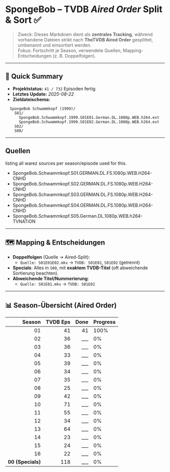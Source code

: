 # SpongeBob – TVDB *Aired Order* Split & Sort ✅

> Zweck: Dieses Markdown dient als **zentrales Tracking**, während vorhandene Dateien strikt nach **TheTVDB Aired Order** gesplittet, umbenannt und einsortiert werden.  
> Fokus: Fortschritt je Season, verwendete Quellen, Mapping-Entscheidungen (z. B. Doppelfolgen).

---

## 📌 Quick Summary

- **Projektstatus:** `41 / 732` Episoden fertig  
- **Letztes Update:** _2025-08-22_  
- **Zieldateischema:**  
```
  SpongeBob Schwammkopf (1999)/
    S01/
      SpongeBob.Schwammkopf.1999.S01E01.German.DL.1080p.WEB.h264.ext
      SpongeBob.Schwammkopf.1999.S01E02.German.DL.1080p.WEB.h264.ext
    S02/
    S00/
```

---

## **Quellen** 
listing all warez sources per season/episode used for this.

  - SpongeBob.Schwammkopf.S01.GERMAN.DL.FS.1080p.WEB.H264-CNHD
  - SpongeBob.Schwammkopf.S02.GERMAN.DL.FS.1080p.WEB.H264-CNHD
  - SpongeBob.Schwammkopf.S03.GERMAN.DL.FS.1080p.WEB.H264-CNHD
  - SpongeBob.Schwammkopf.S04.GERMAN.DL.FS.1080p.WEB.H264-CNHD
  - SpongeBob.Schwammkopf.S05.German.DL.1080p.WEB.h264-TVNATiON
---

## 🗺️ Mapping & Entscheidungen


- **Doppelfolgen** (Quelle → Aired-Split):  
  - `Quelle: S01E01E02.mkv` → `TVDB: S01E01`, `S01E02` (getrennt)  
- **Specials**: Alles in `S00`, mit **exaktem TVDB-Titel** (oft abweichende Sortierung beachten).
- **Abweichende Titel/Nummerierung**:
  - `Quelle: S01E01.mkv` → `TVDB: S01E02`

---

## 📊 Season-Übersicht (Aired Order)

| Season | TVDB Eps | Done | Progress |
|-------:|---------:|-----:|---------|
| 01     |    41   | 41  |  100% |
| 02     |    36   | ___  |  0% |
| 03     |    36   | ___  |  0% |
| 04     |    33   | ___  |  0% |
| 05     |    39   | ___  |  0% |
| 06     |    34   | ___  |  0% |
| 07     |    35   | ___  |  0% |
| 08     |    25   | ___  |  0% |
| 09     |    42   | ___  |  0% |
| 10     |    71   | ___  |  0% |
| 11     |    55   | ___  |  0% |
| 12     |    34   | ___  |  0% |
| 13     |    64   | ___  |  0% |
| 14     |    23   | ___  |  0% |
| 15     |    24   | ___  |  0% |
| 16     |    22   | ___  |  0% |
| **00 (Specials)** | 118 | ___ |  0% |
